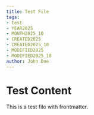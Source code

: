 ```yaml
---
title: Test File
tags:
- test
- YEAR2025
- MONTH2025_10
- CREATED2025
- CREATED2025_10
- MODIFIED2025
- MODIFIED2025_10
author: John Doe
---
```


# Test Content

This is a test file with frontmatter.